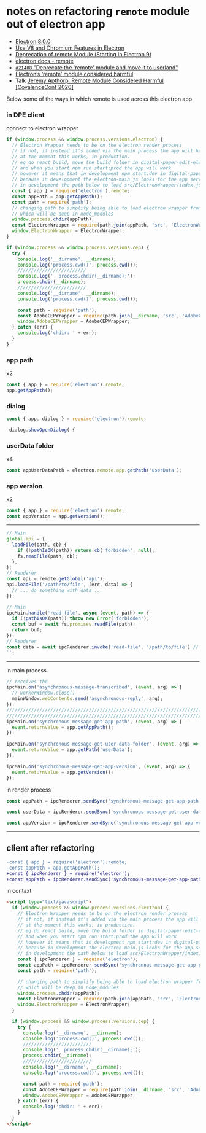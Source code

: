 # notes on refactoring `remote` module out of electron app

- [Electron 8.0.0](https://www.electronjs.org/blog/electron-8-0)
- [Use V8 and Chromium Features in Electron](https://www.electronjs.org/blog/latest-v8-chromium-features)
- [Deprecation of remote Module (Starting in Electron 9)](https://www.electronjs.org/blog/electron-8-0#deprecation-of-remote-module-starting-in-electron-9)
- [electron docs - remote](https://www.electronjs.org/docs/api/remote)
- [`#21408` "Deprecate the 'remote' module and move it to userland"](https://github.com/electron/electron/issues/21408)
- [Electron’s ‘remote’ module considered harmful](https://medium.com/@nornagon/electrons-remote-module-considered-harmful-70d69500f31#d978)
- Talk [Jeremy Apthorp: Remote Module Considered Harmful [CovalenceConf 2020]](https://youtu.be/0lb7AxaucZI)

Below some of the ways in which remote is used across this electron app

### in DPE client

connect to electron wrapper

```js
if (window.process && window.process.versions.electron) {
  // Electron Wrapper needs to be on the electron render process
  // if not, if instead it's added via the main process the app will hang
  // at the moment this works, in production.
  // eg do react build, move the build folder in digital-paper-edit-electron repo
  // and when you start npm run start:prod the app will work
  // however it means that in development npm start:dev in digital-paper-edit-electron won't work.
  // because in development the electron-main.js looks for the app served by webpack,
  // in development the path below to load src/ElectronWrapper/index.js doesn't resolve as they are in two different repos
  const { app } = require('electron').remote;
  const appPath = app.getAppPath();
  const path = require('path');
  // changing path to simplify being able to load electron wrapper from this index.html file,
  // which will be deep in node_modules
  window.process.chdir(appPath);
  const ElectronWrapper = require(path.join(appPath, 'src', 'ElectronWrapper', 'index.js'));
  window.ElectronWrapper = ElectronWrapper;
}

if (window.process && window.process.versions.cep) {
  try {
    console.log('__dirname', __dirname);
    console.log('process.cwd()', process.cwd());
    /////////////////////////
    console.log('  process.chdir(__dirname);');
    process.chdir(__dirname);
    /////////////////////////
    console.log('__dirname', __dirname);
    console.log('process.cwd()', process.cwd());

    const path = require('path');
    const AdobeCEPWrapper = require(path.join(__dirname, 'src', 'AdobeCEPWrapper', 'index.js'));
    window.AdobeCEPWrapper = AdobeCEPWrapper;
  } catch (err) {
    console.log('chdir: ' + err);
  }
}
```

### app path

x2

```js
const { app } = require('electron').remote;
app.getAppPath();
```

### dialog

```js
const { app, dialog } = require('electron').remote;

 dialog.showOpenDialog( {
```

### userData folder

x4

```js
const appUserDataPath = electron.remote.app.getPath('userData');
```

### app version

x2

```js
const { app } = require('electron').remote;
const appVersion = app.getVersion();
```

---

```js
// Main
global.api = {
  loadFile(path, cb) {
    if (!pathIsOK(path)) return cb('forbidden', null);
    fs.readFile(path, cb);
  },
};
// Renderer
const api = remote.getGlobal('api');
api.loadFile('/path/to/file', (err, data) => {
  // ... do something with data ...
});
```

```js
// Main
ipcMain.handle('read-file', async (event, path) => {
  if (!pathIsOK(path)) throw new Error('forbidden');
  const buf = await fs.promises.readFile(path);
  return buf;
});
// Renderer
const data = await ipcRenderer.invoke('read-file', '/path/to/file') // ... do something with data ...
``;
```

---

in main process

```js
// receives the
ipcMain.on('asynchronous-message-transcribed', (event, arg) => {
  // workerWindow.close()
  mainWindow.webContents.send('asynchronous-reply', arg);
});
////////////////////////////////////////////////////////////////////////////////
////////////////////////////////////////////////////////////////////////////////
ipcMain.on('synchronous-message-get-app-path', (event, arg) => {
  event.returnValue = app.getAppPath();
});

ipcMain.on('synchronous-message-get-user-data-folder', (event, arg) => {
  event.returnValue = app.getPath('userData');
});

ipcMain.on('synchronous-message-get-app-version', (event, arg) => {
  event.returnValue = app.getVersion();
});
```

in render process

```js
const appPath = ipcRenderer.sendSync('synchronous-message-get-app-path', 'ping');
```

```js
const userData = ipcRenderer.sendSync('synchronous-message-get-user-data-folder', 'ping');
```

```js
const appVersion = ipcRenderer.sendSync('synchronous-message-get-app-version', 'ping');
```

---

## client after refactoring

```diff
-const { app } = require('electron').remote;
-const appPath = app.getAppPath();
+const { ipcRenderer } = require('electron');
+const appPath = ipcRenderer.sendSync('synchronous-message-get-app-path', 'ping');
```

in contaxt

```html
<script type="text/javascript">
  if (window.process && window.process.versions.electron) {
    // Electron Wrapper needs to be on the electron render process
    // if not, if instead it's added via the main process the app will hang
    // at the moment this works, in production.
    // eg do react build, move the build folder in digital-paper-edit-electron repo
    // and when you start npm run start:prod the app will work
    // however it means that in development npm start:dev in digital-paper-edit-electron won't work.
    // because in development the electron-main.js looks for the app served by webpack,
    // in development the path below to load src/ElectronWrapper/index.js doesn't resolve as they are in two different repos
    const { ipcRenderer } = require('electron');
    const appPath = ipcRenderer.sendSync('synchronous-message-get-app-path', 'ping');
    const path = require('path');

    // changing path to simplify being able to load electron wrapper from this index.html file,
    // which will be deep in node_modules
    window.process.chdir(appPath);
    const ElectronWrapper = require(path.join(appPath, 'src', 'ElectronWrapper', 'index.js'));
    window.ElectronWrapper = ElectronWrapper;
  }

  if (window.process && window.process.versions.cep) {
    try {
      console.log('__dirname', __dirname);
      console.log('process.cwd()', process.cwd());
      /////////////////////////
      console.log('  process.chdir(__dirname);');
      process.chdir(__dirname);
      /////////////////////////
      console.log('__dirname', __dirname);
      console.log('process.cwd()', process.cwd());

      const path = require('path');
      const AdobeCEPWrapper = require(path.join(__dirname, 'src', 'AdobeCEPWrapper', 'index.js'));
      window.AdobeCEPWrapper = AdobeCEPWrapper;
    } catch (err) {
      console.log('chdir: ' + err);
    }
  }
</script>
```
